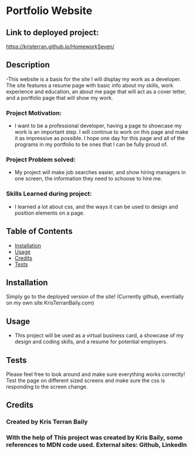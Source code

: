 # Portfolio Website

## Link to deployed project:
https://kristerran.github.io/HomeworkSeven/
## Description
-This website is a basis for the site I will display my work as a developer. The site features a resume page with basic info about my skills, work experience and education, an about me page that will act as a cover letter, and a portfolio page that will show my work.

### Project Motivation:
- I want to be a professional developer, having a page to showcase my work is an important step. I will continue to work on this page and make it as impressive as possible. I hope one day for this page and all of the programs in my portfolio to be ones that I can be fully proud of.

### Project Problem solved:
- My project will make job searches easier, and show hiring managers in one screen, the information they need to schoose to hire me.

### Skills Learned during project:
- I learned a lot about css, and the ways it can be used to design and position elements on a page.

## Table of Contents
- [Installation](#installation)
- [Usage](#usage)
- [Credits](#credits)
- [Tests](#Tests)

## Installation
Simply go to the deployed version of the site! (Currently github, eventially on my own site KrisTerranBaily.com)

## Usage
- This project will be used as a virtual business card, a showcase of my design and coding skills, and a resume for potential employers.

## Tests
Please feel free to look around and make sure everything works correctly! Test the page on different sized screens and make sure the css is responding to the screen change.
## Credits
### Created by Kris Terran Baily
### With the help of This project was created by Kris Baily, some references to MDN code used. External sites: Github, LinkedIn